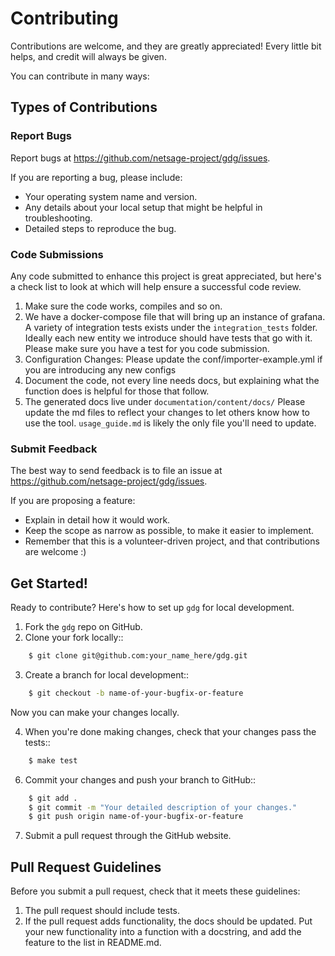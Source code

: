 # Contributing

Contributions are welcome, and they are greatly appreciated! Every little bit helps, and credit will always be given.

You can contribute in many ways:

## Types of Contributions

### Report Bugs

Report bugs at https://github.com/netsage-project/gdg/issues.

If you are reporting a bug, please include:

* Your operating system name and version.
* Any details about your local setup that might be helpful in troubleshooting.
* Detailed steps to reproduce the bug.

### Code Submissions

Any code submitted to enhance this project is great appreciated, but here's a check list to look at which will help ensure a successful code review.

1. Make sure the code works, compiles and so on.  
2. We have a docker-compose file that will bring up an instance of grafana.  A variety of integration tests exists under the `integration_tests` folder.  Ideally each new entity we introduce should have tests that go with it.  Please make sure you have a test for you code submission.
3. Configuration Changes: Please update the conf/importer-example.yml if you are introducing any new configs 
4. Document the code, not every line needs docs, but explaining what the function does is helpful for those that follow.
5. The generated docs live under `documentation/content/docs/` Please update the md files to reflect your changes to let others know how to use the tool.  `usage_guide.md` is likely the only file you'll need to update.

### Submit Feedback

The best way to send feedback is to file an issue at https://github.com/netsage-project/gdg/issues.

If you are proposing a feature:

* Explain in detail how it would work.
* Keep the scope as narrow as possible, to make it easier to implement.
* Remember that this is a volunteer-driven project, and that contributions
  are welcome :)

## Get Started!

Ready to contribute? Here's how to set up `gdg` for local development.

1. Fork the `gdg` repo on GitHub.
2. Clone your fork locally::
```bash
    $ git clone git@github.com:your_name_here/gdg.git
```
3. Create a branch for local development::
```bash
    $ git checkout -b name-of-your-bugfix-or-feature
```
   Now you can make your changes locally.

4. When you're done making changes, check that your changes pass the tests::
```bash
    $ make test
```
6. Commit your changes and push your branch to GitHub::
```bash
    $ git add .
    $ git commit -m "Your detailed description of your changes."
    $ git push origin name-of-your-bugfix-or-feature
```
7. Submit a pull request through the GitHub website.

Pull Request Guidelines
-----------------------

Before you submit a pull request, check that it meets these guidelines:

1. The pull request should include tests.
2. If the pull request adds functionality, the docs should be updated. Put
   your new functionality into a function with a docstring, and add the
   feature to the list in README.md.
